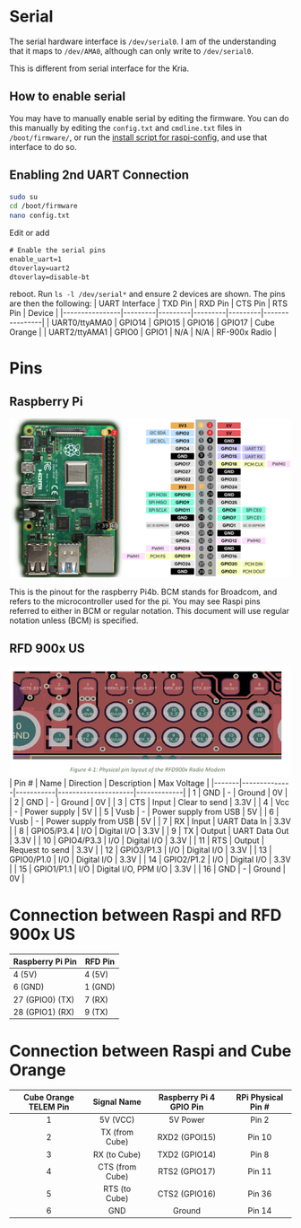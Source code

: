 # Serial

The serial hardware interface is `/dev/serial0`. I am of the understanding that it maps to `/dev/AMA0`, although can only write to `/dev/serial0`.

This is different from serial interface for the Kria.

## How to enable serial

You may have to manually enable serial by editing the firmware. You can do this manually by editing the `config.txt` and `cmdline.txt` files in `/boot/firmware/`, or run the [install script for raspi-config](../../Tools/Setup-Scripts/install-raspi-config), and use that interface to do so.

## Enabling 2nd UART Connection
```bash
sudo su
cd /boot/firmware
nano config.txt
```
Edit or add 
```
# Enable the serial pins
enable_uart=1
dtoverlay=uart2
dtoverlay=disable-bt
```
reboot. 
Run `ls -l /dev/serial*` and ensure 2 devices are shown. The pins are then the following:
| UART Interface | TXD Pin | RXD Pin | CTS Pin | RTS Pin | Device         |
|----------------|---------|---------|---------|---------|----------------|
| UART0/ttyAMA0          | GPIO14  | GPIO15  | GPIO16  | GPIO17  | Cube Orange    |
| UART2/ttyAMA1          | GPIO0  | GPIO1  | N/A     | N/A     | RF-900x Radio  |


# Pins

## Raspberry Pi
![Raspberry Pi4b Pinout](Images/raspberrypi4b-pinouts.png)

This is the pinout for the raspberry Pi4b. BCM stands for Broadcom, and refers to the microcontroller used for the pi. You may see Raspi pins referred to either in BCM or regular notation. This document will use regular notation unless (BCM) is specified.

## RFD 900x US
![RDF 900x US pinout](Images/rfd-900x-us-pinout.png)
| Pin # | Name         | Direction | Description         | Max Voltage |
|-------|--------------|-----------|---------------------|-------------|
| 1     | GND          | -         | Ground              | 0V          |
| 2     | GND          | -         | Ground              | 0V          |
| 3     | CTS          | Input     | Clear to send       | 3.3V        |
| 4     | Vcc          | -         | Power supply        | 5V          |
| 5     | Vusb         | -         | Power supply from USB | 5V        |
| 6     | Vusb         | -         | Power supply from USB | 5V        |
| 7     | RX           | Input     | UART Data In        | 3.3V        |
| 8     | GPIO5/P3.4   | I/O       | Digital I/O         | 3.3V        |
| 9     | TX           | Output    | UART Data Out       | 3.3V        |
| 10    | GPIO4/P3.3   | I/O       | Digital I/O         | 3.3V        |
| 11    | RTS          | Output    | Request to send     | 3.3V        |
| 12    | GPIO3/P1.3   | I/O       | Digital I/O         | 3.3V        |
| 13    | GPIO0/P1.0   | I/O       | Digital I/O         | 3.3V        |
| 14    | GPIO2/P1.2   | I/O       | Digital I/O         | 3.3V        |
| 15    | GPIO1/P1.1   | I/O       | Digital I/O, PPM I/O | 3.3V       |
| 16    | GND          | -         | Ground              | 0V          |


# Connection between Raspi and RFD 900x US

| Raspberry Pi Pin   | RFD Pin   |
|--------------------|-----------|
| 4 (5V)            | 4 (5V)    |
| 6 (GND)           | 1 (GND)   |
| 27 (GPIO0) (TX)   | 7 (RX)    |
| 28 (GPIO1) (RX)  | 9 (TX)    |


# Connection between Raspi and Cube Orange

| Cube Orange TELEM Pin | Signal Name | Raspberry Pi 4 GPIO Pin | RPi Physical Pin # |
|:---------------------:|:-----------:|:----------------------:|:------------------:|
| 1                     | 5V (VCC)    | 5V Power                | Pin 2              |
| 2                     | TX (from Cube) | RXD2 (GPOI15)         | Pin 10              |
| 3                     | RX (to Cube)  | TXD2 (GPIO14)          | Pin 8              |
| 4                     | CTS (from Cube) | RTS2 (GPIO17)       | Pin 11              |
| 5                     | RTS (to Cube)  | CTS2 (GPIO16)         | Pin 36             |
| 6                     | GND          | Ground                 | Pin 14              |


